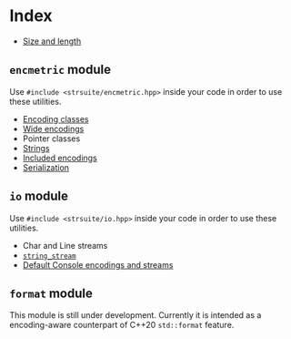 # Index

* [Size and length](meas.md)

## `encmetric` module

Use `#include <strsuite/encmetric.hpp>` inside your code in order to use these utilities.

* [Encoding classes](encmetric/enc_class.md)
* [Wide encodings](encmetric/wid_class.md)
* Pointer classes
* [Strings](encmetric/strings.md)
* [Included encodings](encmetric/encods.md)
* [Serialization](encmetric/serialize.md)

## `io` module

Use `#include <strsuite/io.hpp>` inside your code in order to use these utilities.

* Char and Line streams
* [`string_stream`](io/string_stream.md)
* [Default Console encodings and streams](io/dfces.md)

## `format` module

This module is still under development. Currently it is intended as a encoding-aware counterpart of C++20 `std::format` feature.
